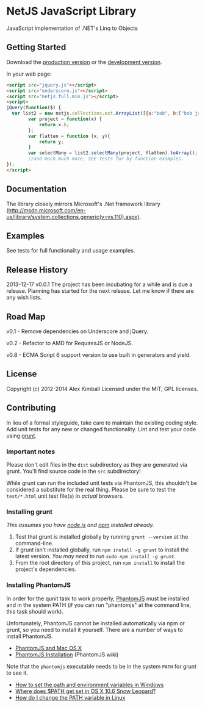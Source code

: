 # NetJS JavaScript Library

JavaScript implementation of .NET's Linq to Objects

## Getting Started
Download the [production version][min] or the [development version][max].

[min]: https://raw.github.com/alxkimball/NETJS/master/netjs.full.min.js
[max]: https://raw.github.com/alxkimball/NETJS/master/netjs.full.js

In your web page:

```html
<script src="jquery.js"></script>
<script src="underscore.js"></script>
<script src="netjs.full.min.js"></script>
<script>
jQuery(function($) {
  var list2 = new netjs.collections.ext.ArrayList([{a:"bob", b:["bob jr", "joe bob"]}, {a:"sally", b:["sally jr", "sally joe"]}, {a:"frank", b:["frank jr"]}]);
		var project = function(x) {
			return x.b;
		};
		var flatten = function (x, y){
			return y;
		}
		var selectMany = list2.selectMany(project, flatten).toArray();
		//and much much more, SEE tests for by function examples.
});
</script>
```

## Documentation
The library closely mirrors Microsoft's .Net framework library (http://msdn.microsoft.com/en-us/library/system.collections.generic(v=vs.110).aspx).

## Examples
See tests for full functionality and usage examples.

## Release History
2013-12-17 v0.0.1 The project has been incubating for a while and is due a release. Planning has started for the next release. Let me know if there are any wish lists.

## Road Map
v0.1 - Remove dependencies on Underscore and jQuery.

v0.2 - Refactor to AMD for RequiresJS or NodeJS.

v0.8 - ECMA Script 6 support version to use built in generators and yield.

## License
Copyright (c) 2012-2014 Alex Kimball
Licensed under the MIT, GPL licenses.

## Contributing
In lieu of a formal styleguide, take care to maintain the existing coding style. Add unit tests for any new or changed functionality. Lint and test your code using [grunt](https://github.com/cowboy/grunt).

### Important notes
Please don't edit files in the `dist` subdirectory as they are generated via grunt. You'll find source code in the `src` subdirectory!

While grunt can run the included unit tests via PhantomJS, this shouldn't be considered a substitute for the real thing. Please be sure to test the `test/*.html` unit test file(s) in _actual_ browsers.

### Installing grunt
_This assumes you have [node.js](http://nodejs.org/) and [npm](http://npmjs.org/) installed already._

1. Test that grunt is installed globally by running `grunt --version` at the command-line.
1. If grunt isn't installed globally, run `npm install -g grunt` to install the latest version. _You may need to run `sudo npm install -g grunt`._
1. From the root directory of this project, run `npm install` to install the project's dependencies.

### Installing PhantomJS

In order for the qunit task to work properly, [PhantomJS](http://www.phantomjs.org/) must be installed and in the system PATH (if you can run "phantomjs" at the command line, this task should work).

Unfortunately, PhantomJS cannot be installed automatically via npm or grunt, so you need to install it yourself. There are a number of ways to install PhantomJS.

* [PhantomJS and Mac OS X](http://ariya.ofilabs.com/2012/02/phantomjs-and-mac-os-x.html)
* [PhantomJS Installation](http://code.google.com/p/phantomjs/wiki/Installation) (PhantomJS wiki)

Note that the `phantomjs` executable needs to be in the system `PATH` for grunt to see it.

* [How to set the path and environment variables in Windows](http://www.computerhope.com/issues/ch000549.htm)
* [Where does $PATH get set in OS X 10.6 Snow Leopard?](http://superuser.com/questions/69130/where-does-path-get-set-in-os-x-10-6-snow-leopard)
* [How do I change the PATH variable in Linux](https://www.google.com/search?q=How+do+I+change+the+PATH+variable+in+Linux)
